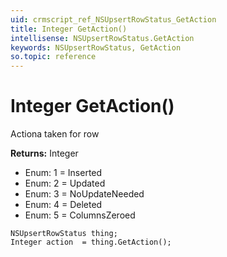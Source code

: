 ```yaml
---
uid: crmscript_ref_NSUpsertRowStatus_GetAction
title: Integer GetAction()
intellisense: NSUpsertRowStatus.GetAction
keywords: NSUpsertRowStatus, GetAction
so.topic: reference
---
```


# Integer GetAction()

Actiona taken for row

**Returns:** Integer

* Enum: 1 = Inserted 
* Enum: 2 = Updated 
* Enum: 3 = NoUpdateNeeded 
* Enum: 4 = Deleted 
* Enum: 5 = ColumnsZeroed 

```crmscript
NSUpsertRowStatus thing;
Integer action  = thing.GetAction();
```

